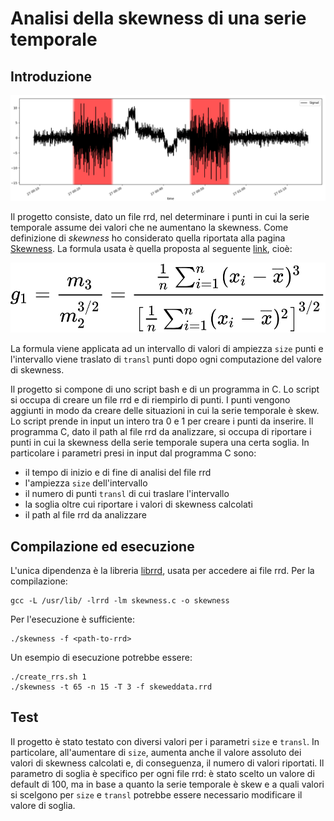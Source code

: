 # Analisi della skewness di una serie temporale

## Introduzione

![skewness example graph](./images/example.png)

Il progetto consiste, dato un file rrd, nel determinare i punti in cui la serie temporale assume dei valori che ne aumentano la skewness. Come definizione di _skewness_ ho considerato quella riportata alla pagina [Skewness](https://en.wikipedia.org/wiki/Skewness). La formula usata è quella proposta al seguente [link](https://en.wikipedia.org/wiki/Skewness#Sample_skewness), cioè:

![formula](./images/formula.png)

La formula viene applicata ad un intervallo di valori di ampiezza `size` punti e l'intervallo viene traslato di `transl` punti dopo ogni computazione del valore di skewness.

Il progetto si compone di uno script bash e di un programma in C. Lo script si occupa di creare un file rrd e di riempirlo di punti. I punti vengono aggiunti in modo da creare delle situazioni in cui la serie temporale è skew. Lo script prende in input un intero tra 0 e 1 per creare i punti da inserire. Il programma C, dato il path al file rrd da analizzare, si occupa di riportare i punti in cui la skewness della serie temporale supera una certa soglia. In particolare i parametri presi in input dal programma C sono:
- il tempo di inizio e di fine di analisi del file rrd
- l'ampiezza `size` dell'intervallo
- il numero di punti `transl` di cui traslare l'intervallo
- la soglia oltre cui riportare i valori di skewness calcolati
- il path al file rrd da analizzare

## Compilazione ed esecuzione

L'unica dipendenza è la libreria [librrd](https://github.com/oetiker/rrdtool-1.x), usata per accedere ai file rrd. Per la compilazione:
```
gcc -L /usr/lib/ -lrrd -lm skewness.c -o skewness
```
Per l'esecuzione è sufficiente:
```
./skewness -f <path-to-rrd>
```
Un esempio di esecuzione potrebbe essere:
```
./create_rrs.sh 1
./skewness -t 65 -n 15 -T 3 -f skeweddata.rrd
```

## Test

Il progetto è stato testato con diversi valori per i parametri `size` e `transl`. In particolare, all'aumentare di `size`, aumenta anche il valore assoluto dei valori di skewness calcolati e, di conseguenza, il numero di valori riportati. Il parametro di soglia è specifico per ogni file rrd: è stato scelto un valore di default di 100, ma in base a quanto la serie temporale è skew e a quali valori si scelgono per `size` e `transl` potrebbe essere necessario modificare il valore di soglia.

